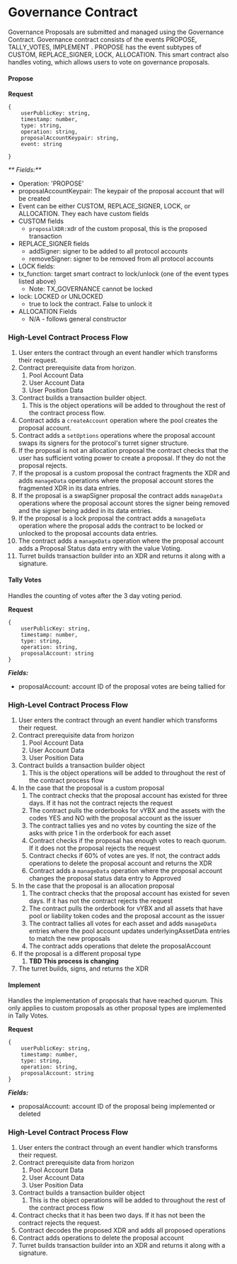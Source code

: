 # Governance Contract

Governance Proposals are submitted and managed using the Governance Contract. Governance contract consists of the events PROPOSE, TALLY\_VOTES, IMPLEMENT . PROPOSE has the event subtypes of CUSTOM, REPLACE\_SIGNER, LOCK, ALLOCATION. This smart contract also handles voting, which allows users to vote on governance proposals.

#### Propose

**Request**

```
{    
    userPublicKey: string,
    timestamp: number,
    type: string,
    operation: string,
    proposalAccountKeypair: string,
    event: string

}
```

_** Fields:**_

* Operation: 'PROPOSE'
* proposalAccountKeypair: The keypair of the proposal account that will be created
* Event can be either CUSTOM, REPLACE\_SIGNER, LOCK, or ALLOCATION.  They each have custom fields
* CUSTOM fields
  * `proposalXDR:`xdr of the custom proposal, this is the proposed transaction
* REPLACE\_SIGNER fields
  * addSigner: signer to be added to all protocol accounts
  * removeSigner: signer to be removed from all protocol accounts
* LOCK fields:
* tx\_function: target smart contract to lock/unlock (one of the event types listed above)
  * Note: TX\_GOVERNANCE cannot be locked
* lock: LOCKED or UNLOCKED
  * true to lock the contract. False to unlock it&#x20;
* ALLOCATION Fields
  * N/A - follows general constructor

### High-Level Contract Process Flow

1. User enters the contract through an event handler which transforms their request.
2. Contract prerequisite data from horizon.
   1. Pool Account Data
   2. User Account Data
   3. User Position Data
3. Contract builds a transaction builder object.
   1. This is the object operations will be added to throughout the rest of the contract process flow.
4. Contract adds a `createAccount` operation where the pool creates the proposal account.
5. Contract adds a `setOptions` operations where the proposal account swaps its signers for the protocol's turret signer structure.
6. If the proposal is not an allocation proposal the contract checks that the user has sufficient voting power to create a proposal. If they do not the proposal rejects.
7. If the proposal is a custom proposal the contract fragments the XDR and adds `manageData` operations where the proposal account stores the fragmented XDR in its data entries.
8. If the proposal is a swapSigner proposal the contract adds `manageData` operations where the proposal account stores the signer being removed and the signer being added in its data entries.
9. If the proposal is a lock proposal the contract adds a `manageData` operation where the proposal adds the contract to be locked or unlocked to the proposal accounts data entries.
10. The contract adds a `manageData` operation where the proposal account adds a Proposal Status data entry with the value Voting.
11. Turret builds transaction builder into an XDR and returns it along with a signature.

#### Tally Votes

Handles the counting of votes after the 3 day voting period.

**Request**

```
{    
    userPublicKey: string,
    timestamp: number,
    type: string,
    operation: string,
    proposalAccount: string
}
```

_**Fields:**_

* proposalAccount: account ID of the proposal votes are being tallied for

### High-Level Contract Process Flow

1. User enters the contract through an event handler which transforms their request.
2. Contract prerequisite data from horizon
   1. Pool Account Data
   2. User Account Data
   3. User Position Data
3. Contract builds a transaction builder object
   1. This is the object operations will be added to throughout the rest of the contract process flow
4. In the case that the proposal is a custom proposal
   1. The contract checks that the proposal account has existed for three days. If it has not the contract rejects the request
   2. The contract pulls the orderbooks for vYBX and the assets with the codes YES and NO with the proposal account as the issuer
   3. The contract tallies yes and no votes by counting the size of the asks with price 1 in the orderbook for each asset
   4. Contract checks if the proposal has enough votes to reach quorum. If it does not the proposal rejects the request
   5. Contract checks if 60% of votes are yes. If not, the contract adds operations to delete the proposal account and returns the XDR
   6. Contract adds a `manageData` operation where the proposal account changes the proposal status data entry to Approved
5. In the case that the proposal is an allocation proposal
   1. The contract checks that the proposal account has existed for seven days. If it has not the contract rejects the request
   2. The contract pulls the orderbook for vYBX and all assets that have pool or liability token codes and the proposal account as the issuer
   3. The contract tallies all votes for each asset and adds `manageData` entries where the pool account updates underlyingAssetData entries to match the new proposals
   4. The contract adds operations that delete the proposalAccount
6. If the proposal is a different proposal type
   1. **TBD This process is changing**
7. The turret builds, signs, and returns the XDR

#### Implement

Handles the implementation of proposals that have reached quorum. This only applies to custom proposals as other proposal types are implemented in Tally Votes.

**Request**

```
{    
    userPublicKey: string,
    timestamp: number,
    type: string,
    operation: string,
    proposalAccount: string
}
```

_**Fields:**_

* proposalAccount: account ID of the proposal being implemented or deleted

### High-Level Contract Process Flow

1. User enters the contract through an event handler which transforms their request.
2. Contract prerequisite data from horizon
   1. Pool Account Data
   2. User Account Data
   3. User Position Data
3. Contract builds a transaction builder object
   1. This is the object operations will be added to throughout the rest of the contract process flow
4. Contract checks that it has been two days. If it has not been the contract rejects the request.
5. Contract decodes the proposed XDR and adds all proposed operations
6. Contract adds operations to delete the proposal account
7. Turret builds transaction builder into an XDR and returns it along with a signature.
